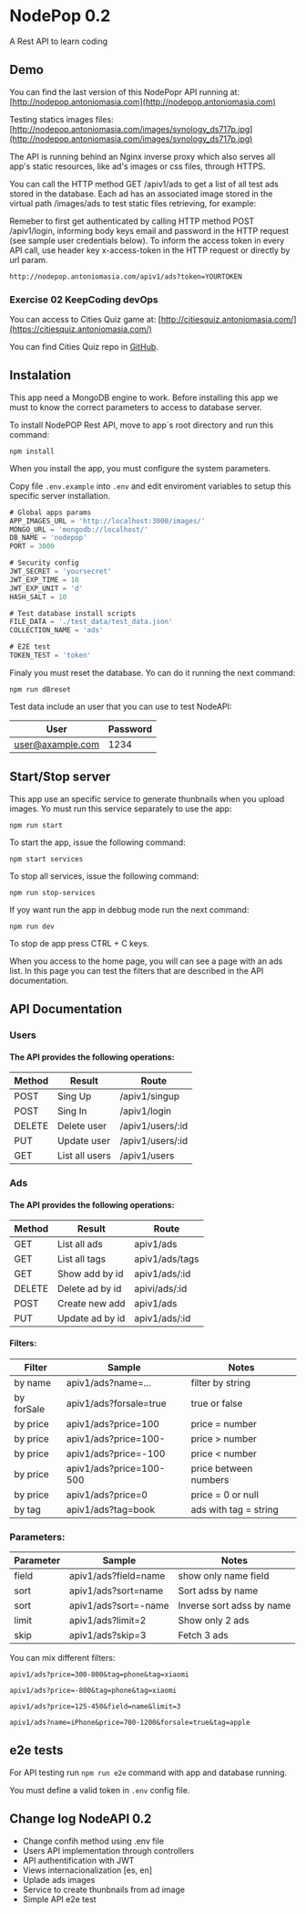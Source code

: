 # NodePop 0.2

A Rest API to learn coding

## Demo

You can find the last version of this NodePopr API running at: [http://nodepop.antoniomasia.com](http://nodepop.antoniomasia.com)

Testing statics images files: [http://nodepop.antoniomasia.com/images/synology_ds717p.jpg](http://nodepop.antoniomasia.com/images/synology_ds717p.jpg)

The API is running behind an Nginx inverse proxy which also serves all app's static resources, like ad's images or css files, through HTTPS.

You can call the HTTP method GET /apiv1/ads to get a list of all test ads stored in the database. Each ad has an associated image stored in the virtual path /images/ads to test static files retrieving, for example:

Remeber to first get authenticated by calling HTTP method POST /apiv1/login, informing body keys email and password in the HTTP request (see sample user credentials below). To inform the access token in every API call, use header key x-access-token in the HTTP request or directly by url param.

`http://nodepop.antoniomasia.com/apiv1/ads?token=YOURTOKEN`

### Exercise 02 KeepCoding devOps

You can access to Cities Quiz game at: [http://citiesquiz.antoniomasia.com/](https://citiesquiz.antoniomasia.com/)

You can find Cities Quiz repo in [GitHub](https://github.com/ajmasia/citiesQuiz).

## Instalation

This app need a MongoDB engine to work. Before installing this app we must to know the correct parameters to access to database server.

To install NodePOP Rest API, move to app´s root directory and run this command:

`npm install`

When you install the app, you must configure the system parameters.

Copy file `.env.example` into `.env` and edit enviroment variables to setup this specific server installation.

```js
# Global apps params
APP_IMAGES_URL = 'http://localhost:3000/images/'
MONGO_URL = 'mongodb://localhost/'
DB_NAME = 'nodepop'
PORT = 3000

# Security config
JWT_SECRET = 'yoursecret'
JWT_EXP_TIME = 10
JWT_EXP_UNIT = 'd'
HASH_SALT = 10

# Test database install scripts
FILE_DATA = './test_data/test_data.json'
COLLECTION_NAME = 'ads'

# E2E test
TOKEN_TEST = 'token'
```

Finaly you must reset the database. Yo can do it running the next command:

`npm run dBreset`

Test data include an user that you can use to test NodeAPI:

| User             | Password |
| ---------------- | -------- |
| user@axample.com | 1234     |

## Start/Stop server

This app use an specific service to generate thunbnails when you upload images. Yo must run this service separately to use the app:

`npm run start`

To start the app, issue the following command:

`npm start services`

To stop all services, issue the following command:

`npm run stop-services`

If yoy want run the app in debbug mode run the next command:

`npm run dev`

To stop de app press CTRL + C keys.

When you access to the home page, you will can see a page with an ads list. In this page you can test the filters that are described in the API documentation.

## API Documentation

### Users

#### The API provides the following operations:

| Method | Result         | Route            |
| ------ | -------------- | ---------------- |
| POST   | Sing Up        | /apiv1/singup    |
| POST   | Sing In        | /apiv1/login     |
| DELETE | Delete user    | /apiv1/users/:id |
| PUT    | Update user    | /apiv1/users/:id |
| GET    | List all users | /apiv1/users     |

### Ads

#### The API provides the following operations:

| Method | Result          | Route          |
| ------ | --------------- | -------------- |
| GET    | List all ads    | apiv1/ads      |
| GET    | List all tags   | apiv1/ads/tags |
| GET    | Show add by id  | apiv1/ads/:id  |
| DELETE | Delete ad by id | apivi/ads/:id  |
| POST   | Create new add  | apiv1/ads      |
| PUT    | Update ad by id | apiv1/ads/:id  |

#### Filters:

| Filter     | Sample                  | Notes                 |
| ---------- | ----------------------- | --------------------- |
| by name    | apiv1/ads?name=...      | filter by string      |
| by forSale | apiv1/ads?forsale=true  | true or false         |
| by price   | apiv1/ads?price=100     | price = number        |
| by price   | apiv1/ads?price=100-    | price > number        |
| by price   | apiv1/ads?price=-100    | price < number        |
| by price   | apiv1/ads?price=100-500 | price between numbers |
| by price   | apiv1/ads?price=0       | price = 0 or null     |
| by tag     | apiv1/ads?tag=book      | ads with tag = string |

### Parameters:

| Parameter | Sample               | Notes                     |
| --------- | -------------------- | ------------------------- |
| field     | apiv1/ads?field=name | show only name field      |
| sort      | apiv1/ads?sort=name  | Sort adss by name         |
| sort      | apiv1/ads?sort=-name | Inverse sort adss by name |
| limit     | apiv1/ads?limit=2    | Show only 2 ads           |
| skip      | apiv1/ads?skip=3     | Fetch 3 ads               |

You can mix different filters:

`apiv1/ads?price=300-800&tag=phone&tag=xiaomi`

`apiv1/ads?price=-800&tag=phone&tag=xiaomi`

`apiv1/ads?price=125-450&field=name&limit=3`

`apiv1/ads?name=iPhone&price=700-1200&forsale=true&tag=apple`

## e2e tests

For API testing run `npm run e2e` command with app and database running.

You must define a valid token in `.env` config file.

## Change log NodeAPI 0.2

* Change confih method using .env file
* Users API implementation through controllers
* API authentification with JWT
* Views internacionalization [es, en]
* Uplade ads images
* Service to create thunbnails from ad image
* Simple API e2e test
